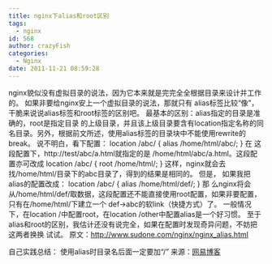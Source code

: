 ```yaml
---
title: nginx下alias和root区别
tags:
  - nginx
id: 568
author: crazyFish
categories:
  - Nginx
date: 2011-11-21 08:59:28
---
```


nginx貌似没有虚拟目录的说法，因为它本来就是完完全全根据目录来设计并工作的。
如果非要给nginx安上一个虚拟目录的说法，那就只有 alias标签比较“像”，干脆来说说alias标签和root标签的区别吧。
最基本的区别：alias指定的目录是准确的，root是指定目录 的上级目录，并且该上级目录要含有location指定名称的同名目录。另外，根据前文所述，使用alias标签的目录块中不能使用rewrite的 break。
说不明白，看下配置：
location /abc/ {
    alias /home/html/abc/;
}
在 这段配置下，http://test/abc/a.html就指定的是 /home/html/abc/a.html。这段配置亦可改成
location /abc/ {
    root /home/html/;
}
这样，nginx就会去找/home/html/目录下的abc目录了，得到的结果是相同的。
但是， 如果我把alias的配置改成：
location /abc/ {
    alias /home/html/def/;
}
那 么nginx将会从/home/html/def/取数据，这段配置还不能直接使用root配置，如果非要配置，只有在/home/html/下建立一个 def->abc的软link（快捷方式）了。
一般情况下，在location /中配置root，在location /other中配置alias是一个好习惯。
至于alias和root的区别，我估计还没有说完全，如果在配置时发现奇异问题，不妨把这两者换换 试试。
原文：http://www.sudone.com/nginx/nginx_alias.html

自己实践总结：
使用alias时目录名后面一定要加“/”
来源：[网易博客](http://zhenghong-xia.blog.163.com/blog/static/5562015620106231075947/)